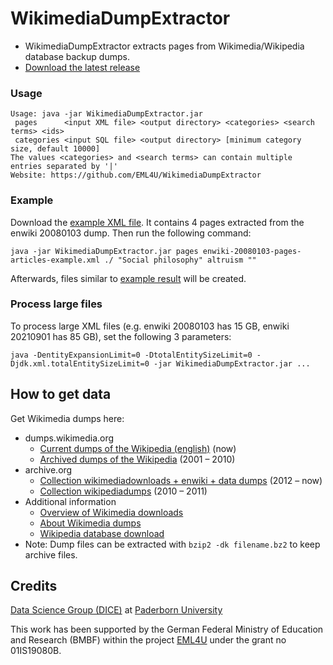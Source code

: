 # WikimediaDumpExtractor

- WikimediaDumpExtractor extracts pages from Wikimedia/Wikipedia database backup dumps.
- [Download the latest release](https://github.com/EML4U/WikimediaDumpExtractor/releases)


### Usage

```Shell
Usage: java -jar WikimediaDumpExtractor.jar
 pages      <input XML file> <output directory> <categories> <search terms> <ids>
 categories <input SQL file> <output directory> [minimum category size, default 10000]
The values <categories> and <search terms> can contain multiple entries separated by '|'
Website: https://github.com/EML4U/WikimediaDumpExtractor
```

### Example

Download the [example XML file](src/test/resources/enwiki-20080103-pages-articles-example.xml). 
It contains 4 pages extracted from the enwiki 20080103 dump.
Then run the following command:

```Shell
java -jar WikimediaDumpExtractor.jar pages enwiki-20080103-pages-articles-example.xml ./ "Social philosophy" altruism ""
```

Afterwards, files similar to [example result](src/test/resources/enwiki-20080103-pages-articles-example/) will be created.


### Process large files

To process large XML files (e.g. enwiki 20080103 has 15 GB, enwiki 20210901 has 85 GB), set the following 3 parameters:

```Shell
java -DentityExpansionLimit=0 -DtotalEntitySizeLimit=0 -Djdk.xml.totalEntitySizeLimit=0 -jar WikimediaDumpExtractor.jar ...
```


## How to get data

Get Wikimedia dumps here:

- dumps.wikimedia.org
    - [Current dumps of the Wikipedia (english)](https://dumps.wikimedia.org/enwiki/) (now)
    - [Archived dumps of the Wikipedia](https://dumps.wikimedia.org/archive/) (2001 – 2010)
- archive.org
    - [Collection wikimediadownloads + enwiki + data dumps](https://archive.org/search.php?query=subject%3A%22enwiki%22+AND+subject%3A%22data+dumps%22+AND+collection%3A%22wikimediadownloads%22&sort=-publicdate) (2012 – now)
    - [Collection wikipediadumps](https://archive.org/details/wikipediadumps) (2010 – 2011)
- Additional information
    - [Overview of Wikimedia downloads](https://dumps.wikimedia.org/)
    - [About Wikimedia dumps](https://meta.wikimedia.org/wiki/Data_dumps)
    - [Wikipedia database download](https://en.wikipedia.org/wiki/Wikipedia:Database_download)
- Note: Dump files can be extracted with `bzip2 -dk filename.bz2` to keep archive files.


## Credits

[Data Science Group (DICE)](https://dice-research.org/) at [Paderborn University](https://www.uni-paderborn.de/)

This work has been supported by the German Federal Ministry of Education and Research (BMBF) within the project [EML4U](https://dice-research.org/EML4U) under the grant no 01IS19080B.
